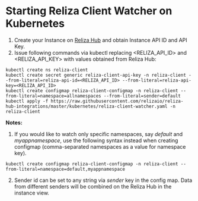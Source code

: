 # Starting Reliza Client Watcher on Kubernetes

1. Create your Instance on [Reliza Hub](https://relizahub.com) and obtain Instance API ID and API Key.
2. Issue following commands via kubectl replacing <RELIZA_API_ID> and <RELIZA_API_KEY> with values obtained from Reliza Hub:

```
kubectl create ns reliza-client
kubectl create secret generic reliza-client-api-key -n reliza-client --from-literal=reliza-api-id=<RELIZA_API_ID> --from-literal=reliza-api-key=<RELIZA_API_ID>
kubectl create configmap reliza-client-configmap -n reliza-client --from-literal=namespace=allnamespaces --from-literal=sender=default
kubectl apply -f https://raw.githubusercontent.com/relizaio/reliza-hub-integrations/master/kubernetes/reliza-client-watcher.yaml -n reliza-client
```

**Notes:**

1. If you would like to watch only specific namespaces, say *default* and *myappnamespace*, use the following syntax instead when creating configmap (comma-separated namespaces as a value for namespace key).

```
kubectl create configmap reliza-client-configmap -n reliza-client --from-literal=namespace=default,myappnamespace
```

2. Sender id can be set to any string via *sender* key in the config map. Data from different senders will be combined on the Reliza Hub in the instance view.